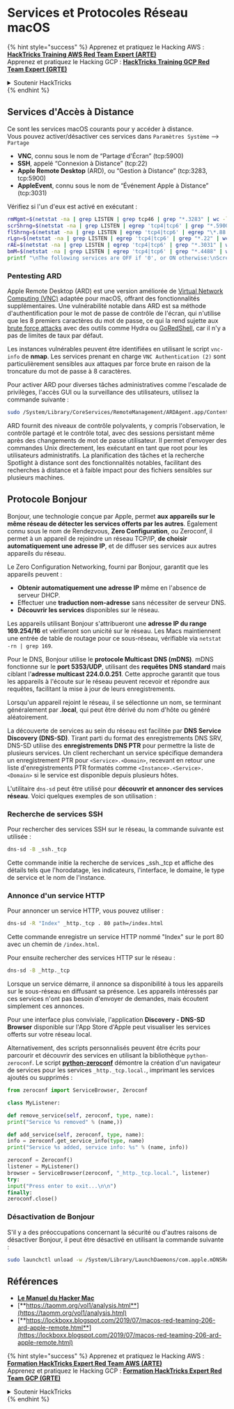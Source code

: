 # Services et Protocoles Réseau macOS

{% hint style="success" %}
Apprenez et pratiquez le Hacking AWS :<img src="/.gitbook/assets/arte.png" alt="" data-size="line">[**HackTricks Training AWS Red Team Expert (ARTE)**](https://training.hacktricks.xyz/courses/arte)<img src="/.gitbook/assets/arte.png" alt="" data-size="line">\
Apprenez et pratiquez le Hacking GCP : <img src="/.gitbook/assets/grte.png" alt="" data-size="line">[**HackTricks Training GCP Red Team Expert (GRTE)**<img src="/.gitbook/assets/grte.png" alt="" data-size="line">](https://training.hacktricks.xyz/courses/grte)

<details>

<summary>Soutenir HackTricks</summary>

* Consultez les [**plans d'abonnement**](https://github.com/sponsors/carlospolop) !
* **Rejoignez le** 💬 [**groupe Discord**](https://discord.gg/hRep4RUj7f) ou le [**groupe telegram**](https://t.me/peass) ou **suivez** nous sur **Twitter** 🐦 [**@hacktricks\_live**](https://twitter.com/hacktricks\_live)**.**
* **Partagez des astuces de hacking en soumettant des PRs aux** [**HackTricks**](https://github.com/carlospolop/hacktricks) et [**HackTricks Cloud**](https://github.com/carlospolop/hacktricks-cloud) dépôts github.

</details>
{% endhint %}

## Services d'Accès à Distance

Ce sont les services macOS courants pour y accéder à distance.\
Vous pouvez activer/désactiver ces services dans `Paramètres Système` --> `Partage`

* **VNC**, connu sous le nom de “Partage d'Écran” (tcp:5900)
* **SSH**, appelé “Connexion à Distance” (tcp:22)
* **Apple Remote Desktop** (ARD), ou “Gestion à Distance” (tcp:3283, tcp:5900)
* **AppleEvent**, connu sous le nom de “Événement Apple à Distance” (tcp:3031)

Vérifiez si l'un d'eux est activé en exécutant :
```bash
rmMgmt=$(netstat -na | grep LISTEN | grep tcp46 | grep "*.3283" | wc -l);
scrShrng=$(netstat -na | grep LISTEN | egrep 'tcp4|tcp6' | grep "*.5900" | wc -l);
flShrng=$(netstat -na | grep LISTEN | egrep 'tcp4|tcp6' | egrep "\*.88|\*.445|\*.548" | wc -l);
rLgn=$(netstat -na | grep LISTEN | egrep 'tcp4|tcp6' | grep "*.22" | wc -l);
rAE=$(netstat -na | grep LISTEN | egrep 'tcp4|tcp6' | grep "*.3031" | wc -l);
bmM=$(netstat -na | grep LISTEN | egrep 'tcp4|tcp6' | grep "*.4488" | wc -l);
printf "\nThe following services are OFF if '0', or ON otherwise:\nScreen Sharing: %s\nFile Sharing: %s\nRemote Login: %s\nRemote Mgmt: %s\nRemote Apple Events: %s\nBack to My Mac: %s\n\n" "$scrShrng" "$flShrng" "$rLgn" "$rmMgmt" "$rAE" "$bmM";
```
### Pentesting ARD

Apple Remote Desktop (ARD) est une version améliorée de [Virtual Network Computing (VNC)](https://en.wikipedia.org/wiki/Virtual_Network_Computing) adaptée pour macOS, offrant des fonctionnalités supplémentaires. Une vulnérabilité notable dans ARD est sa méthode d'authentification pour le mot de passe de contrôle de l'écran, qui n'utilise que les 8 premiers caractères du mot de passe, ce qui la rend sujette aux [brute force attacks](https://thudinh.blogspot.com/2017/09/brute-forcing-passwords-with-thc-hydra.html) avec des outils comme Hydra ou [GoRedShell](https://github.com/ahhh/GoRedShell/), car il n'y a pas de limites de taux par défaut.

Les instances vulnérables peuvent être identifiées en utilisant le script `vnc-info` de **nmap**. Les services prenant en charge `VNC Authentication (2)` sont particulièrement sensibles aux attaques par force brute en raison de la troncature du mot de passe à 8 caractères.

Pour activer ARD pour diverses tâches administratives comme l'escalade de privilèges, l'accès GUI ou la surveillance des utilisateurs, utilisez la commande suivante :
```bash
sudo /System/Library/CoreServices/RemoteManagement/ARDAgent.app/Contents/Resources/kickstart -activate -configure -allowAccessFor -allUsers -privs -all -clientopts -setmenuextra -menuextra yes
```
ARD fournit des niveaux de contrôle polyvalents, y compris l'observation, le contrôle partagé et le contrôle total, avec des sessions persistant même après des changements de mot de passe utilisateur. Il permet d'envoyer des commandes Unix directement, les exécutant en tant que root pour les utilisateurs administratifs. La planification des tâches et la recherche Spotlight à distance sont des fonctionnalités notables, facilitant des recherches à distance et à faible impact pour des fichiers sensibles sur plusieurs machines.

## Protocole Bonjour

Bonjour, une technologie conçue par Apple, permet **aux appareils sur le même réseau de détecter les services offerts par les autres**. Également connu sous le nom de Rendezvous, **Zero Configuration**, ou Zeroconf, il permet à un appareil de rejoindre un réseau TCP/IP, **de choisir automatiquement une adresse IP**, et de diffuser ses services aux autres appareils du réseau.

Le Zero Configuration Networking, fourni par Bonjour, garantit que les appareils peuvent :
* **Obtenir automatiquement une adresse IP** même en l'absence de serveur DHCP.
* Effectuer une **traduction nom-adresse** sans nécessiter de serveur DNS.
* **Découvrir les services** disponibles sur le réseau.

Les appareils utilisant Bonjour s'attribueront une **adresse IP du range 169.254/16** et vérifieront son unicité sur le réseau. Les Macs maintiennent une entrée de table de routage pour ce sous-réseau, vérifiable via `netstat -rn | grep 169`.

Pour le DNS, Bonjour utilise le **protocole Multicast DNS (mDNS)**. mDNS fonctionne sur le **port 5353/UDP**, utilisant des **requêtes DNS standard** mais ciblant l'**adresse multicast 224.0.0.251**. Cette approche garantit que tous les appareils à l'écoute sur le réseau peuvent recevoir et répondre aux requêtes, facilitant la mise à jour de leurs enregistrements.

Lorsqu'un appareil rejoint le réseau, il se sélectionne un nom, se terminant généralement par **.local**, qui peut être dérivé du nom d'hôte ou généré aléatoirement.

La découverte de services au sein du réseau est facilitée par **DNS Service Discovery (DNS-SD)**. Tirant parti du format des enregistrements DNS SRV, DNS-SD utilise des **enregistrements DNS PTR** pour permettre la liste de plusieurs services. Un client recherchant un service spécifique demandera un enregistrement PTR pour `<Service>.<Domain>`, recevant en retour une liste d'enregistrements PTR formatés comme `<Instance>.<Service>.<Domain>` si le service est disponible depuis plusieurs hôtes.

L'utilitaire `dns-sd` peut être utilisé pour **découvrir et annoncer des services réseau**. Voici quelques exemples de son utilisation :

### Recherche de services SSH

Pour rechercher des services SSH sur le réseau, la commande suivante est utilisée :
```bash
dns-sd -B _ssh._tcp
```
Cette commande initie la recherche de services _ssh._tcp et affiche des détails tels que l'horodatage, les indicateurs, l'interface, le domaine, le type de service et le nom de l'instance.

### Annonce d'un service HTTP

Pour annoncer un service HTTP, vous pouvez utiliser :
```bash
dns-sd -R "Index" _http._tcp . 80 path=/index.html
```
Cette commande enregistre un service HTTP nommé "Index" sur le port 80 avec un chemin de `/index.html`.

Pour ensuite rechercher des services HTTP sur le réseau :
```bash
dns-sd -B _http._tcp
```
Lorsque un service démarre, il annonce sa disponibilité à tous les appareils sur le sous-réseau en diffusant sa présence. Les appareils intéressés par ces services n'ont pas besoin d'envoyer de demandes, mais écoutent simplement ces annonces.

Pour une interface plus conviviale, l'application **Discovery - DNS-SD Browser** disponible sur l'App Store d'Apple peut visualiser les services offerts sur votre réseau local.

Alternativement, des scripts personnalisés peuvent être écrits pour parcourir et découvrir des services en utilisant la bibliothèque `python-zeroconf`. Le script [**python-zeroconf**](https://github.com/jstasiak/python-zeroconf) démontre la création d'un navigateur de services pour les services `_http._tcp.local.`, imprimant les services ajoutés ou supprimés :
```python
from zeroconf import ServiceBrowser, Zeroconf

class MyListener:

def remove_service(self, zeroconf, type, name):
print("Service %s removed" % (name,))

def add_service(self, zeroconf, type, name):
info = zeroconf.get_service_info(type, name)
print("Service %s added, service info: %s" % (name, info))

zeroconf = Zeroconf()
listener = MyListener()
browser = ServiceBrowser(zeroconf, "_http._tcp.local.", listener)
try:
input("Press enter to exit...\n\n")
finally:
zeroconf.close()
```
### Désactivation de Bonjour
S'il y a des préoccupations concernant la sécurité ou d'autres raisons de désactiver Bonjour, il peut être désactivé en utilisant la commande suivante :
```bash
sudo launchctl unload -w /System/Library/LaunchDaemons/com.apple.mDNSResponder.plist
```
## Références

* [**Le Manuel du Hacker Mac**](https://www.amazon.com/-/es/Charlie-Miller-ebook-dp-B004U7MUMU/dp/B004U7MUMU/ref=mt\_other?\_encoding=UTF8\&me=\&qid=)
* [**https://taomm.org/vol1/analysis.html**](https://taomm.org/vol1/analysis.html)
* [**https://lockboxx.blogspot.com/2019/07/macos-red-teaming-206-ard-apple-remote.html**](https://lockboxx.blogspot.com/2019/07/macos-red-teaming-206-ard-apple-remote.html)

{% hint style="success" %}
Apprenez et pratiquez le Hacking AWS :<img src="/.gitbook/assets/arte.png" alt="" data-size="line">[**Formation HackTricks Expert Red Team AWS (ARTE)**](https://training.hacktricks.xyz/courses/arte)<img src="/.gitbook/assets/arte.png" alt="" data-size="line">\
Apprenez et pratiquez le Hacking GCP : <img src="/.gitbook/assets/grte.png" alt="" data-size="line">[**Formation HackTricks Expert Red Team GCP (GRTE)**<img src="/.gitbook/assets/grte.png" alt="" data-size="line">](https://training.hacktricks.xyz/courses/grte)

<details>

<summary>Soutenir HackTricks</summary>

* Consultez les [**plans d'abonnement**](https://github.com/sponsors/carlospolop)!
* **Rejoignez le** 💬 [**groupe Discord**](https://discord.gg/hRep4RUj7f) ou le [**groupe telegram**](https://t.me/peass) ou **suivez** nous sur **Twitter** 🐦 [**@hacktricks\_live**](https://twitter.com/hacktricks\_live)**.**
* **Partagez des astuces de hacking en soumettant des PRs aux** [**HackTricks**](https://github.com/carlospolop/hacktricks) et [**HackTricks Cloud**](https://github.com/carlospolop/hacktricks-cloud) dépôts github.

</details>
{% endhint %}
